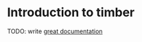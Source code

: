# Introduction to timber

TODO: write [great documentation](http://jacobian.org/writing/great-documentation/what-to-write/)
